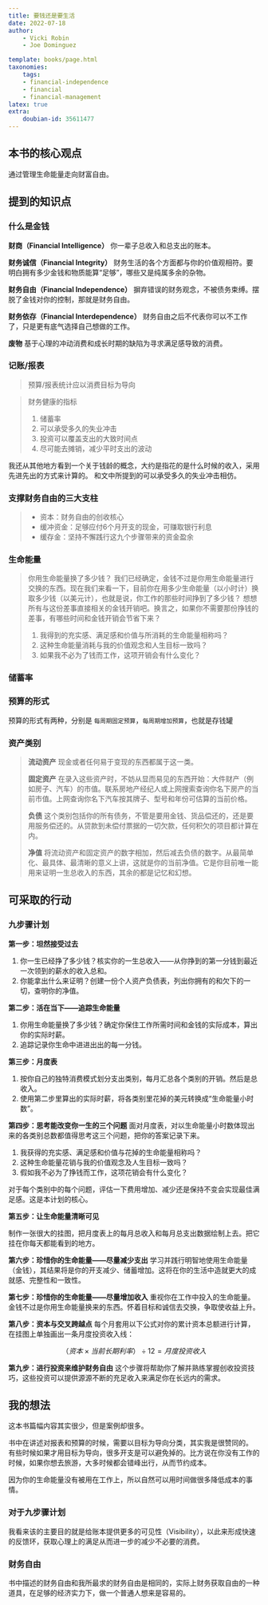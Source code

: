 ```yaml
---
title: 要钱还是要生活
date: 2022-07-18
author: 
    - Vicki Robin
    - Joe Dominguez

template: books/page.html
taxonomies:
    tags:
    - financial-independence
    - financial
    - financial-management
latex: true
extra:
    doubian-id: 35611477
---
```



## 本书的核心观点

通过管理生命能量走向财富自由。

<!-- more -->

## 提到的知识点

### 什么是金钱

**财商（Financial Intelligence）** 你一辈子总收入和总支出的账本。

**财务诚信（Financial Integrity）** 财务生活的各个方面都与你的价值观相符。要明白拥有多少金钱和物质能算“足够”，哪些又是纯属多余的杂物。

**财务自由（Financial Independence）** 摒弃错误的财务观念，不被债务束缚。摆脱了金钱对你的控制，那就是财务自由。

**财务依存（Financial Interdependence）** 财务自由之后不代表你可以不工作了，只是更有底气选择自己想做的工作。

**废物** 基于心理的冲动消费和成长时期的缺陷为寻求满足感导致的消费。

### 记账/报表

> 预算/报表统计应以消费目标为导向

> 财务健康的指标
>
> 1. 储蓄率
> 2. 可以承受多久的失业冲击
> 3. 投资可以覆盖支出的大致时间点
> 4. 尽可能去摊销，减少平时支出的波动

我还从其他地方看到一个关于钱龄的概念，大约是指花的是什么时候的收入，采用先进先出的方式来计算的。
和文中所提到的可以承受多久的失业冲击相仿。

### 支撑财务自由的三大支柱

> - 资本：财务自由的创收核心
> - 缓冲资金：足够应付6个月开支的现金，可赚取银行利息
> - 缓存金：坚持不懈践行这九个步骤带来的资金盈余

### 生命能量

> 你用生命能量换了多少钱？
> 我们已经确定，金钱不过是你用生命能量进行交换的东西。现在我们来看一下，目前你在用多少生命能量（以小时计）换取多少钱（以美元计），也就是说，你工作的那些时间挣到了多少钱？
> 想想所有与这份差事直接相关的金钱开销吧。换言之，如果你不需要那份挣钱的差事，有哪些时间和金钱开销会节省下来？
>
> 1. 我得到的充实感、满足感和价值与所消耗的生命能量相称吗？
> 2. 这种生命能量消耗与我的价值观念和人生目标一致吗？
> 3. 如果我不必为了钱而工作，这项开销会有什么变化？

### 储蓄率

### 预算的形式

预算的形式有两种，分别是
`每周期固定预算`，`每周期增加预算`，也就是存钱罐

### 资产类别

> **流动资产** 现金或者任何易于变现的东西都属于这一类。
>
> **固定资产** 在录入这些资产时，不妨从显而易见的东西开始：大件财产（例如房子、汽车）的市值。联系房地产经纪人或上网搜索查询你名下房产的当前市值。上网查询你名下汽车按其牌子、型号和年份可估算的当前价格。
>
> **负债** 这个类别包括你的所有债务，不管是要用金钱、货品偿还的，还是要用服务偿还的。从贷款到未偿付票据的一切欠款，任何积欠的项目都计算在内。
>
> **净值** 将流动资产和固定资产的数字相加，然后减去负债的数字。从最简单化、最具体、最清晰的意义上讲，这就是你的当前净值。它是你目前唯一能用来证明一生总收入的东西，其余的都是记忆和幻想。

## 可采取的行动

### 九步骤计划

**第一步：坦然接受过去**

1. 你一生已经挣了多少钱？核实你的一生总收入——从你挣到的第一分钱到最近一次领到的薪水的收入总和。
2. 你能拿出什么来证明？创建一份个人资产负债表，列出你拥有的和欠下的一切，查明你的净值。

**第二步：活在当下——追踪生命能量**

1. 你用生命能量换了多少钱？确定你保住工作所需时间和金钱的实际成本，算出你的实际时薪。
2. 追踪记录你生命中进进出出的每一分钱。

**第三步：月度表**

1. 按你自己的独特消费模式划分支出类别，每月汇总各个类别的开销。然后是总收入。
2. 使用第二步里算出的实际时薪，将各类别里花掉的美元转换成“生命能量小时数”。

**第四步：思考能改变你一生的三个问题**
面对月度表，对以生命能量小时数体现出来的各类别总数都值得思考这三个问题，把你的答案记录下来。

1. 我获得的充实感、满足感和价值与花掉的生命能量相称吗？
2. 这种生命能量花销与我的价值观念及人生目标一致吗？
3. 假如我不必为了挣钱而工作，这项花销会有什么变化？

对于每个类别中的每个问题，评估一下费用增加、减少还是保持不变会实现最佳满足感。这是本计划的核心。

**第五步：让生命能量清晰可见**

制作一张很大的挂图，把月度表上的每月总收入和每月总支出数据绘制上去。把它挂在你每天都能看到的地方。

**第六步：珍惜你的生命能量——尽量减少支出**
学习并践行明智地使用生命能量（金钱），其结果将是你的开支减少、储蓄增加。这将在你的生活中造就更大的成就感、完整性和一致性。

**第七步：珍惜你的生命能量——尽量增加收入**
重视你在工作中投入的生命能量。金钱不过是你用生命能量换来的东西。怀着目标和诚信去交换，争取使收益上升。

**第八步：资本与交叉跨越点**
每个月套用以下公式对你的累计资本总额进行计算，在挂图上单独画出一条月度投资收入线：

$$（资本×当前长期利率）÷ 12 =月度投资收入 $$

**第九步：进行投资来维护财务自由**
这个步骤将帮助你了解并熟练掌握创收投资技巧，这些投资可以提供源源不断的充足收入来满足你在长远内的需求。

## 我的想法

这本书篇幅内容其实很少，但是案例却很多。

书中在讲述对报表和预算的时候，需要以目标为导向分类，其实我是很赞同的。
有些时候如果才用目标为导向，很多开支是可以避免掉的。比方说在你没有工作的时候，如果你想去旅游，大多时候都会错峰出行，从而节约成本。

因为你的生命能量没有被用在工作上，所以自然可以用时间做很多降低成本的事情。

### 对于九步骤计划

我看来该的主要目的就是给账本提供更多的可见性（Visibility），以此来形成快速的反馈环，获取心理上的满足从而进一步的减少不必要的消费。

### 财务自由

书中描述的财务自由和我所最求的财务自由是相同的，实际上财务获取自由的一种道具，在足够的经济实力下，做一个普通人想来是容易的。
